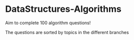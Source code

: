 # DataStructures-Algorithms

Aim to complete 100 algorithm questions!

The questions are sorted by topics in the different branches
